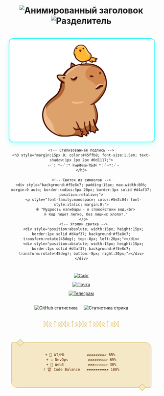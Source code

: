 <div align="center" style="max-width:100%; padding:0 15px; text-align:center;">

  <!-- Анимированный заголовок -->
  <h1 align="center">
    <img src="https://readme-typing-svg.demolab.com?font=Space+Mono&weight=800&size=30&duration=4000&pause=1000&color=22F7F7&background=45FFB800&width=600&lines=%F0%9F%94%A5+Fedorov.sFF+%F0%9F%92%BB;%F0%9F%93%9A+Smart+Developer+%F0%9F%94%94;%E2%9C%A8+Linux+%26+MacOS+Enthusiast+%E2%9C%A8" alt="Анимированный заголовок">
    <img src="https://readme-typing-svg.demolab.com?font=Fira+Code&size=20&pause=1000&color=45FFB8&width=600&lines=▰▰▰▰▰▰▰▰▰▰▰▰▰▰▰▰▰▰▰▰▰▰▰▰▰▰▰▰▰▰▰▰▰▰▰▰▰▰▰▰▰▰" alt="Разделитель">
  </h1>

  <!-- Капибара в средневековом стиле -->
  <div style="margin:40px 0; width:100%; text-align:center; position:relative;">
    <img src="https://raw.githubusercontent.com/Nemets87/Nemets87/main/photo_2025-02-12_08-53-12.jpg" 
         alt="Капибара" 
         style="max-width:100%; width:auto; height:auto; max-height:400px; border-radius:15px; border:2px solid #22f7f7; object-fit:contain; box-shadow:0 5px 15px rgba(34,247,247,0.3);">
    
    <!-- Стилизованная подпись -->
    <h3 style="margin:15px 0; color:#45ffb8; font-size:1.5em; text-shadow:1px 1px 2px #0d1117;">
      ✧･ﾟ: *✧･ﾟ:* 𝕂𝖆𝖕𝖎𝖇𝖆𝖗𝖆-𝕯𝖏𝖊𝖉𝖎 *:･ﾟ✧*:･ﾟ✧
    </h3>
    
    <!-- Свиток из символов -->
    <div style="background:#f5e8c7; padding:15px; max-width:80%; margin:0 auto; border-radius:5px 20px; border:1px solid #d4af37; position:relative;">
      <p style="font-family:monospace; color:#5e2c04; font-style:italic; margin:0;">
        ⁜ "Мудрость капибары - в спокойствии вод,<br>
        ⁜ Код пишет легко, без лишних хлопот."
      </p>
      <!-- Уголки свитка -->
      <div style="position:absolute; width:15px; height:15px; border:1px solid #d4af37; background:#f5e8c7; transform:rotate(45deg); top:-8px; left:20px;"></div>
      <div style="position:absolute; width:15px; height:15px; border:1px solid #d4af37; background:#f5e8c7; transform:rotate(45deg); bottom:-8px; right:20px;"></div>
    </div>
  </div>

  <!-- Бейджи в средневековом стиле -->
  <div style="display:flex; flex-direction:column; gap:12px; justify-content:center; margin:25px 0;">
    <a href="https://www.bonustime.ru/" target="_blank" rel="noopener noreferrer">
      <img src="https://img.shields.io/badge/📜_Свиток_Знаний-FFD700?style=for-the-badge&logo=book&logoColor=000&labelColor=5e2c04" alt="Сайт">
    </a>
    <a href="mailto:bonustime161@yandex.ru" target="_blank" rel="noopener noreferrer">
      <img src="https://img.shields.io/badge/🕊️_Голубиная_Почта-FF0000?style=for-the-badge&logo=mail.ru&logoColor=white&labelColor=5e2c04" alt="Почта">
    </a>
    <a href="https://t.me/FedorovSFF" target="_blank" rel="noopener noreferrer">
      <img src="https://img.shields.io/badge/🔮_Магический_Кристалл-26A5E4?style=for-the-badge&logo=telegram&logoColor=white&labelColor=5e2c04" alt="Телеграм">
    </a>
  </div>

  <!-- Статистика в стиле манускрипта -->
  <div style="display:flex; flex-wrap:wrap; gap:20px; justify-content:center; width:100%; margin:30px 0;">
    <img src="https://github-readme-stats.vercel.app/api?username=Nemets87&show_icons=true&theme=dark&bg_color=1a120b&title_color=d4af37&icon_color=22f7f7&text_color=ffffff&border_color=d4af37&border_radius=10" 
         alt="GitHub статистика" style="max-width:90%; height:auto;">
    <img src="https://streak-stats.demolab.com/?user=Nemets87&theme=dark&background=1a120b&ring=d4af37&fire=22f7f7&currStreakLabel=d4af37&border=d4af37&border_radius=10" 
         alt="Статистика стрика" style="max-width:90%; height:auto;">
  </div>

  <!-- Разделитель в виде руны -->
  <div style="width:80%; margin:30px auto; text-align:center; font-size:24px; color:#d4af37;">
    ᛞᛟᛏᛟᛞᛟᛏᛟᛞᛟᛏᛟᛞᛟᛏᛟᛞ
  </div>

  <!-- Прогресс-бары в стиле свитка -->
  <div style="width:100%; display:flex; justify-content:center; padding:15px 0;">
    <div style="background:#f5e8c7; border:1px solid #d4af37; border-radius:5px 20px; padding:15px; max-width:90%; width:100%; text-align:center; position:relative;">
      <pre style="background:transparent; border:none; font-family:monospace; color:#5e2c04; margin:0; padding:0; white-space:pre-wrap;">
<code>
+ 🏰 AI/ML          ▰▰▰▰▰▰▰▰▱ 85% 
+ ⚔️ DevOps         ▰▰▰▰▰▰▱▱▱ 65%
+ 🧙 Web3           ▰▰▰▱▱▱▱▱▱ 30%
! 🏆 Code Balance   ▰▰▰▰▰▰▰▰▰▰ 100%
</code>
      </pre>
      <!-- Уголки свитка -->
      <div style="position:absolute; width:15px; height:15px; border:1px solid #d4af37; background:#f5e8c7; transform:rotate(45deg); top:-8px; left:20px;"></div>
      <div style="position:absolute; width:15px; height:15px; border:1px solid #d4af37; background:#f5e8c7; transform:rotate(45deg); bottom:-8px; right:20px;"></div>
    </div>
  </div>

</div>
